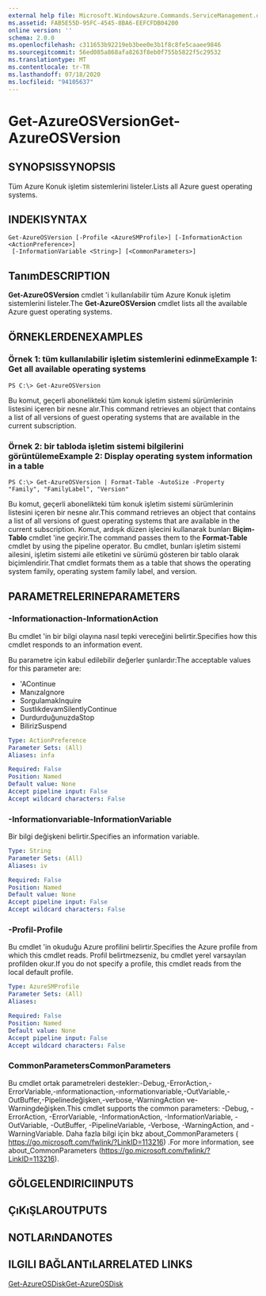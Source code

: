 ```yaml
---
external help file: Microsoft.WindowsAzure.Commands.ServiceManagement.dll-Help.xml
ms.assetid: FAB5E55D-95FC-4545-8BA6-EEFCFDB04200
online version: ''
schema: 2.0.0
ms.openlocfilehash: c311653b92219eb3bee0e3b1f8c8fe5caaee9846
ms.sourcegitcommit: 56ed085a868afa8263f8eb0f755b5822f5c29532
ms.translationtype: MT
ms.contentlocale: tr-TR
ms.lasthandoff: 07/18/2020
ms.locfileid: "94105637"
---
```

# <span data-ttu-id="06776-101">Get-AzureOSVersion</span><span class="sxs-lookup"><span data-stu-id="06776-101">Get-AzureOSVersion</span></span>

## <span data-ttu-id="06776-102">SYNOPSIS</span><span class="sxs-lookup"><span data-stu-id="06776-102">SYNOPSIS</span></span>
<span data-ttu-id="06776-103">Tüm Azure Konuk işletim sistemlerini listeler.</span><span class="sxs-lookup"><span data-stu-id="06776-103">Lists all Azure guest operating systems.</span></span>

## <span data-ttu-id="06776-104">INDEKI</span><span class="sxs-lookup"><span data-stu-id="06776-104">SYNTAX</span></span>

```
Get-AzureOSVersion [-Profile <AzureSMProfile>] [-InformationAction <ActionPreference>]
 [-InformationVariable <String>] [<CommonParameters>]
```

## <span data-ttu-id="06776-105">Tanım</span><span class="sxs-lookup"><span data-stu-id="06776-105">DESCRIPTION</span></span>
<span data-ttu-id="06776-106">**Get-AzureOSVersion** cmdlet 'i kullanılabilir tüm Azure Konuk işletim sistemlerini listeler.</span><span class="sxs-lookup"><span data-stu-id="06776-106">The **Get-AzureOSVersion** cmdlet lists all the available Azure guest operating systems.</span></span>

## <span data-ttu-id="06776-107">ÖRNEKLERDEN</span><span class="sxs-lookup"><span data-stu-id="06776-107">EXAMPLES</span></span>

### <span data-ttu-id="06776-108">Örnek 1: tüm kullanılabilir işletim sistemlerini edinme</span><span class="sxs-lookup"><span data-stu-id="06776-108">Example 1: Get all available operating systems</span></span>
```
PS C:\> Get-AzureOSVersion
```

<span data-ttu-id="06776-109">Bu komut, geçerli abonelikteki tüm konuk işletim sistemi sürümlerinin listesini içeren bir nesne alır.</span><span class="sxs-lookup"><span data-stu-id="06776-109">This command retrieves an object that contains a list of all versions of guest operating systems that are available in the current subscription.</span></span>

### <span data-ttu-id="06776-110">Örnek 2: bir tabloda işletim sistemi bilgilerini görüntüleme</span><span class="sxs-lookup"><span data-stu-id="06776-110">Example 2: Display operating system information in a table</span></span>
```
PS C:\> Get-AzureOSVersion | Format-Table -AutoSize -Property "Family", "FamilyLabel", "Version"
```

<span data-ttu-id="06776-111">Bu komut, geçerli abonelikteki tüm konuk işletim sistemi sürümlerinin listesini içeren bir nesne alır.</span><span class="sxs-lookup"><span data-stu-id="06776-111">This command retrieves an object that contains a list of all versions of guest operating systems that are available in the current subscription.</span></span>
<span data-ttu-id="06776-112">Komut, ardışık düzen işlecini kullanarak bunları **Biçim-Tablo** cmdlet 'ine geçirir.</span><span class="sxs-lookup"><span data-stu-id="06776-112">The command passes them to the **Format-Table** cmdlet by using the pipeline operator.</span></span>
<span data-ttu-id="06776-113">Bu cmdlet, bunları işletim sistemi ailesini, işletim sistemi aile etiketini ve sürümü gösteren bir tablo olarak biçimlendirir.</span><span class="sxs-lookup"><span data-stu-id="06776-113">That cmdlet formats them as a table that shows the operating system family, operating system family label, and version.</span></span>

## <span data-ttu-id="06776-114">PARAMETRELERINE</span><span class="sxs-lookup"><span data-stu-id="06776-114">PARAMETERS</span></span>

### <span data-ttu-id="06776-115">-Informationaction</span><span class="sxs-lookup"><span data-stu-id="06776-115">-InformationAction</span></span>
<span data-ttu-id="06776-116">Bu cmdlet 'in bir bilgi olayına nasıl tepki vereceğini belirtir.</span><span class="sxs-lookup"><span data-stu-id="06776-116">Specifies how this cmdlet responds to an information event.</span></span>

<span data-ttu-id="06776-117">Bu parametre için kabul edilebilir değerler şunlardır:</span><span class="sxs-lookup"><span data-stu-id="06776-117">The acceptable values for this parameter are:</span></span>

- <span data-ttu-id="06776-118">'A</span><span class="sxs-lookup"><span data-stu-id="06776-118">Continue</span></span>
- <span data-ttu-id="06776-119">Manıza</span><span class="sxs-lookup"><span data-stu-id="06776-119">Ignore</span></span>
- <span data-ttu-id="06776-120">Sorgulamak</span><span class="sxs-lookup"><span data-stu-id="06776-120">Inquire</span></span>
- <span data-ttu-id="06776-121">Sustlıkdevam</span><span class="sxs-lookup"><span data-stu-id="06776-121">SilentlyContinue</span></span>
- <span data-ttu-id="06776-122">Durdurduğunuzda</span><span class="sxs-lookup"><span data-stu-id="06776-122">Stop</span></span>
- <span data-ttu-id="06776-123">Biliriz</span><span class="sxs-lookup"><span data-stu-id="06776-123">Suspend</span></span>

```yaml
Type: ActionPreference
Parameter Sets: (All)
Aliases: infa

Required: False
Position: Named
Default value: None
Accept pipeline input: False
Accept wildcard characters: False
```

### <span data-ttu-id="06776-124">-Informationvariable</span><span class="sxs-lookup"><span data-stu-id="06776-124">-InformationVariable</span></span>
<span data-ttu-id="06776-125">Bir bilgi değişkeni belirtir.</span><span class="sxs-lookup"><span data-stu-id="06776-125">Specifies an information variable.</span></span>

```yaml
Type: String
Parameter Sets: (All)
Aliases: iv

Required: False
Position: Named
Default value: None
Accept pipeline input: False
Accept wildcard characters: False
```

### <span data-ttu-id="06776-126">-Profil</span><span class="sxs-lookup"><span data-stu-id="06776-126">-Profile</span></span>
<span data-ttu-id="06776-127">Bu cmdlet 'in okuduğu Azure profilini belirtir.</span><span class="sxs-lookup"><span data-stu-id="06776-127">Specifies the Azure profile from which this cmdlet reads.</span></span>
<span data-ttu-id="06776-128">Profil belirtmezseniz, bu cmdlet yerel varsayılan profilden okur.</span><span class="sxs-lookup"><span data-stu-id="06776-128">If you do not specify a profile, this cmdlet reads from the local default profile.</span></span>

```yaml
Type: AzureSMProfile
Parameter Sets: (All)
Aliases: 

Required: False
Position: Named
Default value: None
Accept pipeline input: False
Accept wildcard characters: False
```

### <span data-ttu-id="06776-129">CommonParameters</span><span class="sxs-lookup"><span data-stu-id="06776-129">CommonParameters</span></span>
<span data-ttu-id="06776-130">Bu cmdlet ortak parametreleri destekler:-Debug,-ErrorAction,-ErrorVariable,-ınformationaction,-ınformationvariable,-OutVariable,-OutBuffer,-Pipelinedeğişken,-verbose,-WarningAction ve-Warningdeğişken.</span><span class="sxs-lookup"><span data-stu-id="06776-130">This cmdlet supports the common parameters: -Debug, -ErrorAction, -ErrorVariable, -InformationAction, -InformationVariable, -OutVariable, -OutBuffer, -PipelineVariable, -Verbose, -WarningAction, and -WarningVariable.</span></span> <span data-ttu-id="06776-131">Daha fazla bilgi için bkz about_CommonParameters ( https://go.microsoft.com/fwlink/?LinkID=113216) .</span><span class="sxs-lookup"><span data-stu-id="06776-131">For more information, see about_CommonParameters (https://go.microsoft.com/fwlink/?LinkID=113216).</span></span>

## <span data-ttu-id="06776-132">GÖLGELENDIRICI</span><span class="sxs-lookup"><span data-stu-id="06776-132">INPUTS</span></span>

## <span data-ttu-id="06776-133">ÇıKıŞLAR</span><span class="sxs-lookup"><span data-stu-id="06776-133">OUTPUTS</span></span>

## <span data-ttu-id="06776-134">NOTLARıNDA</span><span class="sxs-lookup"><span data-stu-id="06776-134">NOTES</span></span>

## <span data-ttu-id="06776-135">ILGILI BAĞLANTıLAR</span><span class="sxs-lookup"><span data-stu-id="06776-135">RELATED LINKS</span></span>

[<span data-ttu-id="06776-136">Get-AzureOSDisk</span><span class="sxs-lookup"><span data-stu-id="06776-136">Get-AzureOSDisk</span></span>](./Get-AzureOSDisk.md)


